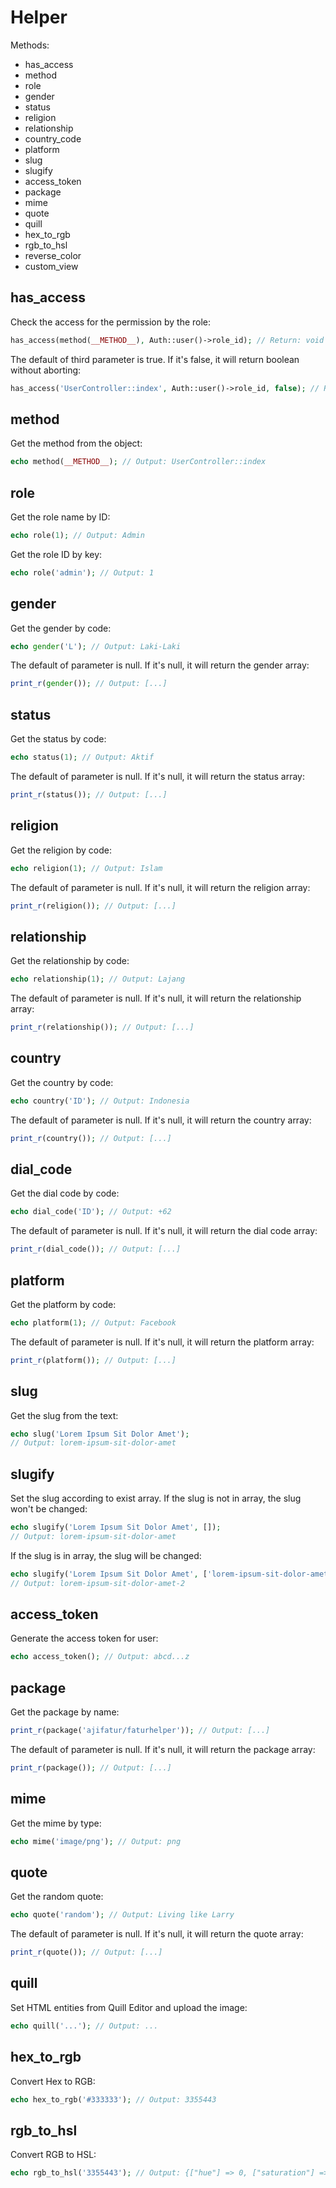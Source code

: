# Helper

Methods:
- has_access
- method
- role
- gender
- status
- religion
- relationship
- country_code
- platform
- slug
- slugify
- access_token
- package
- mime
- quote
- quill
- hex_to_rgb
- rgb_to_hsl
- reverse_color
- custom_view

## has_access

Check the access for the permission by the role:

``` php
has_access(method(__METHOD__), Auth::user()->role_id); // Return: void or abort 403
```

The default of third parameter is true. If it's false, it will return boolean without aborting:

``` php
has_access('UserController::index', Auth::user()->role_id, false); // Return: boolean
```

## method

Get the method from the object:

``` php
echo method(__METHOD__); // Output: UserController::index
```

## role

Get the role name by ID:

``` php
echo role(1); // Output: Admin
```

Get the role ID by key:

``` php
echo role('admin'); // Output: 1
```

## gender

Get the gender by code:

``` php
echo gender('L'); // Output: Laki-Laki
```

The default of parameter is null. If it's null, it will return the gender array:

``` php
print_r(gender()); // Output: [...]
```

## status

Get the status by code:

``` php
echo status(1); // Output: Aktif
```

The default of parameter is null. If it's null, it will return the status array:

``` php
print_r(status()); // Output: [...]
```

## religion

Get the religion by code:

``` php
echo religion(1); // Output: Islam
```

The default of parameter is null. If it's null, it will return the religion array:

``` php
print_r(religion()); // Output: [...]
```

## relationship

Get the relationship by code:

``` php
echo relationship(1); // Output: Lajang
```

The default of parameter is null. If it's null, it will return the relationship array:

``` php
print_r(relationship()); // Output: [...]
```

## country

Get the country by code:

``` php
echo country('ID'); // Output: Indonesia
```

The default of parameter is null. If it's null, it will return the country array:

``` php
print_r(country()); // Output: [...]
```

## dial_code

Get the dial code by code:

``` php
echo dial_code('ID'); // Output: +62
```

The default of parameter is null. If it's null, it will return the dial code array:

``` php
print_r(dial_code()); // Output: [...]
```

## platform

Get the platform by code:

``` php
echo platform(1); // Output: Facebook
```

The default of parameter is null. If it's null, it will return the platform array:

``` php
print_r(platform()); // Output: [...]
```

## slug

Get the slug from the text:

``` php
echo slug('Lorem Ipsum Sit Dolor Amet');
// Output: lorem-ipsum-sit-dolor-amet
```

## slugify

Set the slug according to exist array. If the slug is not in array, the slug won't be changed:

``` php
echo slugify('Lorem Ipsum Sit Dolor Amet', []);
// Output: lorem-ipsum-sit-dolor-amet
```

If the slug is in array, the slug will be changed:

``` php
echo slugify('Lorem Ipsum Sit Dolor Amet', ['lorem-ipsum-sit-dolor-amet']);
// Output: lorem-ipsum-sit-dolor-amet-2
```

## access_token

Generate the access token for user:

``` php
echo access_token(); // Output: abcd...z
```

## package

Get the package by name:

``` php
print_r(package('ajifatur/faturhelper')); // Output: [...]
```

The default of parameter is null. If it's null, it will return the package array:

``` php
print_r(package()); // Output: [...]
```

## mime

Get the mime by type:

``` php
echo mime('image/png'); // Output: png
```

## quote

Get the random quote:

``` php
echo quote('random'); // Output: Living like Larry
```

The default of parameter is null. If it's null, it will return the quote array:

``` php
print_r(quote()); // Output: [...]
```

## quill

Set HTML entities from Quill Editor and upload the image:

``` php
echo quill('...'); // Output: ...
```

## hex_to_rgb

Convert Hex to RGB:

``` php
echo hex_to_rgb('#333333'); // Output: 3355443
```

## rgb_to_hsl

Convert RGB to HSL:

``` php
echo rgb_to_hsl('3355443'); // Output: {["hue"] => 0, ["saturation"] => 0, ["lightness"] => 51}
```
